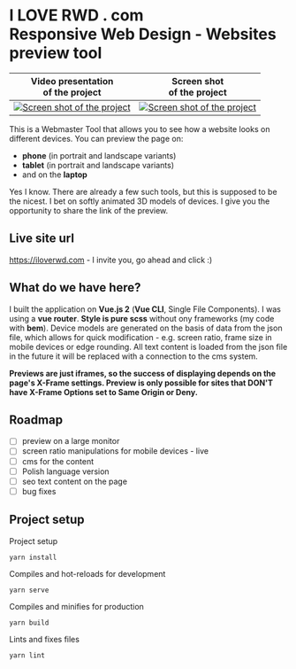 # I LOVE RWD . com<Br /> Responsive Web Design - Websites preview tool


|Video presentation <Br />of the project|Screen shot <br />of the project|
|--|--|
|[![Screen shot of the project](https://s08.pl/git/img/rwd/screen-yt.png)](https://www.youtube.com/watch?v=DCfQEuZP4bM)|[![Screen shot of the project](https://s08.pl/git/img/rwd/screen-www.png)](https://iloverwd.com)|


This is a Webmaster Tool that allows you to see how a website looks on different devices. You can preview the page on:

 - **phone** (in portrait and landscape variants)
 - **tablet** (in portrait and landscape variants)
 - and on the **laptop**
 
Yes I know. There are already a few such tools, but this is supposed to be the nicest. I bet on softly animated 3D models of devices. I give you the opportunity to share the link of the preview.

## Live site url 

https://iloverwd.com - I invite you, go ahead and click :)

## What do we have here?
I built the application on **Vue.js 2** (**Vue CLI**, Single File Components). I was using a **vue router**. **Style is pure scss** without ony frameworks (my code with **bem**). Device models are generated on the basis of data from the json file, which allows for quick modification - e.g. screen ratio, frame size in mobile devices or edge rounding. All text content is loaded from the json file in the future it will be replaced with a connection to the cms system.

**Previews are just iframes, so the success of displaying depends on the page's X-Frame settings. Preview is only possible for sites that DON'T have X-Frame Options set to Same Origin or Deny.** 

## Roadmap
 - [ ] preview on a large monitor
 - [ ] screen ratio manipulations for mobile devices - live
 - [ ] cms for the content
 - [ ] Polish language version
 - [ ] seo text content on the page
 - [ ] bug fixes

## Project setup
Project setup

    yarn install

Compiles and hot-reloads for development

    yarn serve

Compiles and minifies for production

    yarn build

Lints and fixes files

    yarn lint
